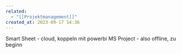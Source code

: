 ```yaml
---
related:
  - "[[Projektmanagement]]"
created_at: 2023-09-17 14:36
---
```

Smart Sheet - cloud, koppeln mit powerbi
MS Project - also offline, zu beginn